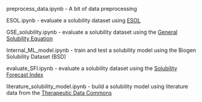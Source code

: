 preprocess_data.ipynb - A bit of data preprocessing

ESOL.ipynb - evaluate a solubility dataset using [ESOL](https://pubs.acs.org/doi/10.1021/ci034243x)

GSE_solubility.ipynb - evaluate a solubility dataset using the [General Solubility Equation](https://pubs.acs.org/doi/10.1021/ci000338c)

Internal_ML_model.ipynb - train and test a solubility model using the Biogen Solubility Dataset (BSD)

evaluate_SFI.ipynb - evaluate a solubility dataset using the [Solubility Forecast Index](https://www.sciencedirect.com/science/article/pii/S1359644610001923?via%3Dihub)

literature_solubility_model.ipynb - build a solubility model using literature data from the [Therapeutic Data Commons](https://tdcommons.ai/)

